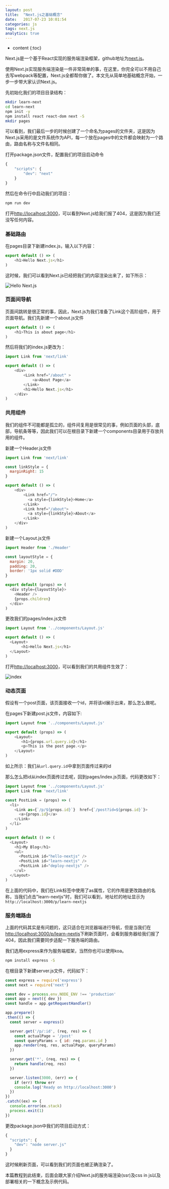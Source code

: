 ```yaml
---
layout: post
title:  "Next.js之基础概念"
date:   2017-07-23 10:01:54
categories: js
tags: next.js
analytics: true
---
```


* content
{:toc}

Next.js是一个基于React实现的服务端渲染框架，github地址为[next.js](https://github.com/zeit/next.js#fetching-data-and-component-lifecycle)。

使用Next.js实现服务端渲染是一件非常简单的事，在这里，你完全可以不用自己去写webpack等配置，Next.js全都帮你做了。本文先从简单地基础概念开始，一步一步带大家认识Next.js。

先初始化我们的项目目录结构：

```bash
mkdir learn-next
cd learn-next
npm init -y
npm install react react-dom next -S
mkdir pages
```

可以看到，我们最后一步的时候创建了一个命名为pages的文件夹，这是因为Next.js采用的是文件系统作为API，每一个放在pages中的文件都会映射为一个路由，路由名称与文件名相同。

打开package.json文件，配置我们的项目启动命令

```javascript
{
    "scripts": {
        "dev": "next"
    }
}
```

然后在命令行中启动我们的项目：

```bash
npm run dev
```

打开[http://localhost:3000](http://localhost:3000)，可以看到Next.js给我们报了404，这是因为我们还没写任何内容。

### 基础路由

在pages目录下新建index.js，输入以下内容：

```javascript
export default () => (
    <h1>Hello Next.js</h1>
)
```

这时候，我们可以看到Next.js已经把我们的内容渲染出来了，如下所示：

![Hello Next.js](/img/next-js/basic@2x.png)

### 页面间导航

页面间跳转是很正常的事，因此，Next.js为我们准备了Link这个高阶组件，用于页面导航。我们先新建一个about.js文件

```javascript
export default () => (
    <h1>This is about page</h1>
)
```

然后将我们的index.js更改为：

```javascript
import Link from 'next/link'

export default () => (
    <div>
        <Link href="/about" >
            <a>About Page</a>
        </Link>
        <h1>Hello Next.js</h1>
    </div>
)
```

### 共用组件

我们的组件不可能都是孤立的，组件间复用是很常见的事，例如页面的头部，底部，导航条等等，因此我们可以在根目录下新建一个components目录用于存放共用的组件。

新建一个Header.js文件

```javascript
import Link from 'next/link'

const linkStyle = {
  marginRight: 15
}

export default () => (
    <div>
        <Link href="/">
          <a style={linkStyle}>Home</a>
        </Link>
        <Link href="/about">
          <a style={linkStyle}>About</a>
        </Link>
    </div>
)

```

新建一个Layout.js文件

```javascript
import Header from './Header'

const layoutStyle = {
  margin: 20,
  padding: 20,
  border: '1px solid #DDD'
}

export default (props) => (
  <div style={layoutStyle}>
    <Header />
    {props.children}
  </div>
)
```

更改我们的pages/index.js文件

```javascript
import Layout from '../components/Layout.js'

export default () => (
  <Layout>
       <h1>Hello Next.js</h1>
  </Layout>
)
```

打开[http://localhost:3000](http://localhost:3000)，可以看到我们的共用组件生效了：

![index](/img/next-js/common-components@2x.png)

### 动态页面

假设有一个post页面，该页面接收一个id，并将该id展示出来，那么怎么做呢。

在pages下新建post.js文件，内容如下:

```javascript
import Layout from '../components/Layout.js'

export default (props) => (
    <Layout>
       <h1>{props.url.query.id}</h1>
       <p>This is the post page.</p>
    </Layout>
)
```

如上所示：我们从```url.query.id```中拿到页面传过来的id

那么怎么把id从index页面传过去呢，回到pages/index.js页面，代码更改如下：

```javascript
import Layout from '../components/Layout.js'
import Link from 'next/link'

const PostLink = (props) => (
  <li>
    <Link as={`/p/${props.id}`}  href={`/post?id=${props.id}`}>
      <a>{props.id}</a>
    </Link>
  </li>
)

export default () => (
  <Layout>
    <h1>My Blog</h1>
    <ul>
      <PostLink id="hello-nextjs" />
      <PostLink id="learn-nextjs" />
      <PostLink id="deploy-nextjs" />
    </ul>
  </Layout>
)
```

在上面的代码中，我们在Link标签中使用了as属性，它的作用是更改路由的名称，当我们点击"learn-nextjs"时，我们可以看到，地址栏的地址显示为```http://localhost:3000/p/learn-nextjs```

### 服务端路由

上面的代码其实是有问题的，这只适合在浏览器端进行导航，但是当我们在[http://localhost:3000/p/learn-nextjs](http://localhost:3000/p/learn-nextjs)下刷新页面时，会看到服务器给我们报了404，因此我们需要同步适配一下服务端的路由。

我们选用express来作为服务端框架，当然你也可以使用koa。

```bash
npm install express -S
```

在根目录下新建server.js文件，代码如下：
```javascript
const express = require('express')
const next = require('next')

const dev = process.env.NODE_ENV !== 'production'
const app = next({ dev })
const handle = app.getRequestHandler()

app.prepare()
.then(() => {
  const server = express()

  server.get('/p/:id', (req, res) => {
    const actualPage = '/post'
    const queryParams = { id: req.params.id } 
    app.render(req, res, actualPage, queryParams)
  })

  server.get('*', (req, res) => {
    return handle(req, res)
  })

  server.listen(3000, (err) => {
    if (err) throw err
    console.log('Ready on http://localhost:3000')
  })
})
.catch((ex) => {
  console.error(ex.stack)
  process.exit(1)
})
```

更改package.json中我们的项目启动方式：
```javascript
{
  "scripts": {
    "dev": "node server.js"
  }
}
```

这时候刷新页面，可以看到我们的页面也被正确渲染了。

本篇教程到此结束，后面会跟大家介绍Next.js的服务端渲染(ssr)及css in js以及部署相关的一下概念及示例代码。